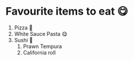# Favourite items to eat 😋
1. Pizza 🍕
2. White Sauce Pasta 😋
3. Sushi 🍣
     1. Prawn Tempura
     2. California roll
